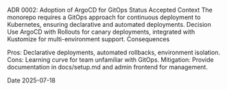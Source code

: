 ADR 0002: Adoption of ArgoCD for GitOps
Status
Accepted
Context
The monorepo requires a GitOps approach for continuous deployment to Kubernetes, ensuring declarative and automated deployments.
Decision
Use ArgoCD with Rollouts for canary deployments, integrated with Kustomize for multi-environment support.
Consequences

Pros: Declarative deployments, automated rollbacks, environment isolation.
Cons: Learning curve for team unfamiliar with GitOps.
Mitigation: Provide documentation in docs/setup.md and admin frontend for management.

Date
2025-07-18
